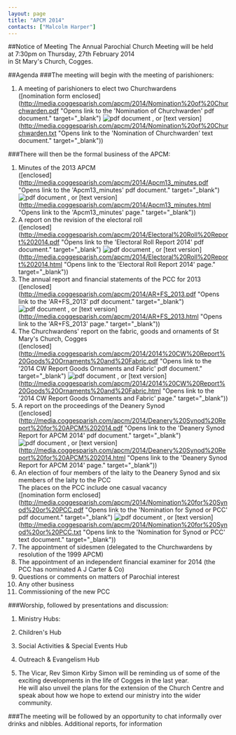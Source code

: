 ```yaml
---
layout: page
title: "APCM 2014"
contacts: ["Malcolm Harper"]
---
```

##Notice of Meeting
The Annual Parochial Church Meeting will be held<br>
at 7:30pm on Thursday, 27th February 2014<br>
in St Mary's Church, Cogges.


##Agenda
###The meeting will begin with the meeting of parishioners:
1. A meeting of parishioners to elect two Churchwardens<br>
([nomination form enclosed](http://media.coggesparish.com/apcm/2014/Nomination%20of%20Churchwarden.pdf "Opens link to the 'Nomination of Churchwarden' pdf document." target="_blank") <img src="http://archive.coggesparish.com/img/pdf.gif" alt="pdf document"> , or [text version](http://media.coggesparish.com/apcm/2014/Nomination%20of%20Churchwarden.txt "Opens link to the 'Nomination of Churchwarden' text document." target="_blank"))


###There will then be the formal business of the APCM:
1. Minutes of the 2013 APCM<br>
([enclosed](http://media.coggesparish.com/apcm/2014/Apcm13_minutes.pdf "Opens link to the 'Apcm13_minutes' pdf document." target="_blank") <img src="http://archive.coggesparish.com/img/pdf.gif" alt="pdf document"> , or [text version](http://media.coggesparish.com/apcm/2014/Apcm13_minutes.html "Opens link to the 'Apcm13_minutes' page." target="_blank"))
2. A report on the revision of the electoral roll<br>
([enclosed](http://media.coggesparish.com/apcm/2014/Electoral%20Roll%20Report%202014.pdf "Opens link to the 'Electoral Roll Report 2014' pdf document." target="_blank") <img src="http://archive.coggesparish.com/img/pdf.gif" alt="pdf document"> , or [text version](http://media.coggesparish.com/apcm/2014/Electoral%20Roll%20Report%202014.html "Opens link to the 'Electoral Roll Report 2014' page." target="_blank"))
3. The annual report and financial statements of the PCC for 2013<br>
([enclosed](http://media.coggesparish.com/apcm/2014/AR+FS_2013.pdf "Opens link to the 'AR+FS_2013' pdf document." target="_blank") <img src="http://archive.coggesparish.com/img/pdf.gif" alt="pdf document"> , or [text version](http://media.coggesparish.com/apcm/2014/AR+FS_2013.html "Opens link to the 'AR+FS_2013' page." target="_blank"))
4. The Churchwardens' report on the fabric, goods and ornaments of St Mary's Church, Cogges<br>
([enclosed](http://media.coggesparish.com/apcm/2014/2014%20CW%20Report%20Goods%20Ornaments%20and%20Fabric.pdf "Opens link to the '2014 CW Report Goods Ornaments and Fabric' pdf document." target="_blank") <img src="http://archive.coggesparish.com/img/pdf.gif" alt="pdf document"> , or [text version](http://media.coggesparish.com/apcm/2014/2014%20CW%20Report%20Goods%20Ornaments%20and%20Fabric.html "Opens link to the '2014 CW Report Goods Ornaments and Fabric' page." target="_blank"))
5. A report on the proceedings of the Deanery Synod<br>
([enclosed](http://media.coggesparish.com/apcm/2014/Deanery%20Synod%20Report%20for%20APCM%202014.pdf "Opens link to the 'Deanery Synod Report for APCM 2014' pdf document." target="_blank") <img src="http://archive.coggesparish.com/img/pdf.gif" alt="pdf document"> , or [text version](http://media.coggesparish.com/apcm/2014/Deanery%20Synod%20Report%20for%20APCM%202014.html "Opens link to the 'Deanery Synod Report for APCM 2014' page." target="_blank")) 
6. An election of four members of the laity to the Deanery Synod and six members of the laity to the PCC<br>The places on the PCC include one casual vacancy<br>
([nomination form enclosed](http://media.coggesparish.com/apcm/2014/Nomination%20for%20Synod%20or%20PCC.pdf "Opens link to the 'Nomination for Synod or PCC' pdf document." target="_blank") <img src="http://archive.coggesparish.com/img/pdf.gif" alt="pdf document"> , or [text version](http://media.coggesparish.com/apcm/2014/Nomination%20for%20Synod%20or%20PCC.txt "Opens link to the 'Nomination for Synod or PCC' text document." target="_blank"))
7. The appointment of sidesmen (delegated to the Churchwardens by resolution of the 1999 APCM) 
8. The appointment of an independent financial examiner for 2014 (the PCC has nominated A J Carter & Co) 
9. Questions or comments on matters of Parochial interest
10. Any other business
11. Commissioning of the new PCC 

###Worship, followed by presentations and discussion: 
1. Ministry Hubs:<br>
 1. Children's Hub<br>
 2. Social Activities & Special Events Hub<br>
 3. Outreach & Evangelism Hub

2. The Vicar, Rev Simon Kirby
Simon will be reminding us of some of the exciting developments in the life of Cogges in the last year.<br>
He will also unveil the plans for the extension of the Church Centre and speak about how we hope to extend our ministry into the wider community. 

###The meeting will be followed by an opportunity to chat informally over drinks and nibbles. 
Additional reports, for information

